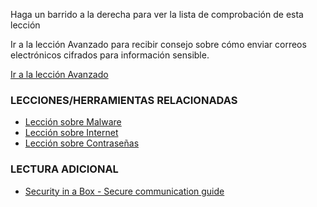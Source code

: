 [Title]: # (¿Y ahora qué?)
[Difficulty]: # (Principiante)
[Order]: # (11)

Haga un barrido a la derecha para ver la lista de comprobación de esta lección

Ir a la lección Avanzado para recibir consejo sobre cómo enviar correos electrónicos cifrados para información sensible.

[Ir a la lección Avanzado](umbrella://lesson/email/1)

### LECCIONES/HERRAMIENTAS RELACIONADAS

*   [Lección sobre Malware](umbrella://lesson/protecting-files)
*   [Lección sobre Internet](umbrella://lesson/the-internet)
*   [Lección sobre Contraseñas](umbrella://lesson/passwords)

### LECTURA ADICIONAL

*   [Security in a Box - Secure communication guide](https://securityinabox.org/en/guide/secure-communication)